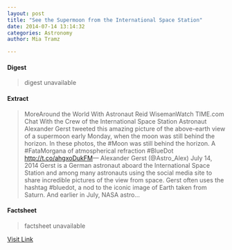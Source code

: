 ```yaml
---
layout: post
title: "See the Supermoon from the International Space Station"
date: 2014-07-14 13:14:32
categories: Astronomy
author: Mia Tramz

---
```



#### Digest
>digest unavailable

#### Extract
>MoreAround the World With Astronaut Reid WisemanWatch TIME.com Chat With the Crew of the International Space Station Astronaut Alexander Gerst tweeted this amazing picture of the above-earth view of a supermoon early Monday, when the moon was still behind the horizon. In these photos, the #Moon was still behind the horizon. A #FataMorgana of atmospherical refraction #BlueDot http://t.co/ahgxoDukFM&mdash; Alexander Gerst (@Astro_Alex) July 14, 2014 Gerst is a German astronaut aboard the International Space Station and among many astronauts using the social media site to share incredible pictures of the view from space. Gerst often uses the hashtag #bluedot, a nod to the iconic image of Earth taken from Saturn. And earlier in July, NASA astro...

#### Factsheet
>factsheet unavailable

[Visit Link](http://time.com/2981417/supermoon-photo-international-space-station/)


